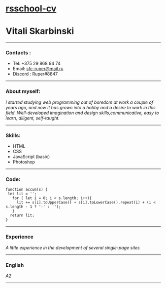 # [rsschool-cv](https://ruper23.github.io/rsschool-cv/cv)


# Vitali Skarbinski


_______________________________________________________________________________
### Contacts : 
 * Tel: +375 29 868 94 74
 * Email: sfc-ruper@mail.ru
 * Discord : Ruper#8847

_______________________________________________________________________________

### About myself:
_I started studying web programming out of boredom at work a couple of years ago,
and now it has grown into a hobby and a desire to work in this field.
Well-developed imagination and design skills,communicative, easy to learn,
diligent, self-taught._

________________________________________________________________________________

### Skills:
* HTML
* CSS
* JavaScript (basic)
* Photoshop

________________________________________________________________________________

### Code:
``` 
function accum(s) {
 let lit = '';
   for ( let i = 0; i < s.length; i++){
     lit += s[i].toUpperCase() + s[i].toLowerCase().repeat(i) + (i < s.length - 1 ? '-' : '');
   }
  return lit;
} 

```

________________________________________________________________________________

### Experience
_A little experience in the development of several single-page sites_


________________________________________________________________________________
### English 
_A2_

________________________________________________________________________________
